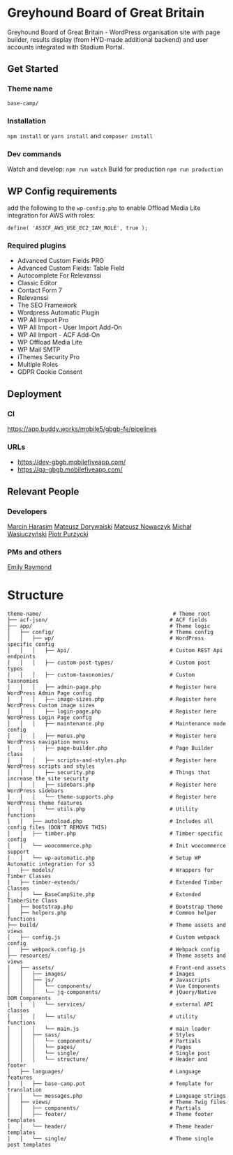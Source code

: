 # Greyhound Board of Great Britain

Greyhound Board of Great Britain - WordPress organisation site with page builder, results display (from HYD-made additional backend) and user accounts integrated with Stadium Portal.

## Get Started

### Theme name

`base-camp/`

### Installation

`npm install` or `yarn install` and `composer install`

### Dev commands

Watch and develop: `npm run watch`
Build for production `npm run production`

## WP Config requirements

add the following to the `wp-config.php` to enable Offload Media Lite integration for AWS with roles:

```
define( 'AS3CF_AWS_USE_EC2_IAM_ROLE', true );
```

### Required plugins

- Advanced Custom Fields PRO
- Advanced Custom Fields: Table Field
- Autocomplete For Relevanssi
- Classic Editor
- Contact Form 7
- Relevanssi
- The SEO Framework
- Wordpress Automatic Plugin
- WP All Import Pro
- WP All Import - User Import Add-On
- WP All Import - ACF Add-On
- WP Offload Media Lite
- WP Mail SMTP
- iThemes Security Pro
- Multiple Roles
- GDPR Cookie Consent

## Deployment

### CI

https://app.buddy.works/mobile5/gbgb-fe/pipelines

### URLs

- https://dev-gbgb.mobilefiveapp.com/
- https://qa-gbgb.mobilefiveapp.com/

## Relevant People

### Developers

[Marcin Harasim](mailto:marcin.harasim@mobile-5.com)
[Mateusz Dorywalski](mailto:mateusz.dorywalski@mobile-5.com)
[Mateusz Nowaczyk](mailto:mateusz.nowaczyk@mobile-5.com)
[Michał Wasiuczyński](mailto:michal.wasiuczynski@mobile-5.com)
[Piotr Purzycki](mailto:piotr.purzycki@mobile-5.com)

### PMs and others

[Emily Raymond](mailto:emily.raymond@mobile-5.com-)

# Structure

```
theme-name/                                          # Theme root
├── acf-json/                                       # ACF fields
├── app/                                            # Theme logic
│   ├── config/                                     # Theme config
│   │   ├── wp/                                     # WordPress specific config
│   │   │   ├── Api/                                # Custom REST Api endpoints
│   │   │   ├── custom-post-types/                  # Custom post types
│   │   │   ├── custom-taxonomies/                  # Custom taxonomies
│   │   │   ├── admin-page.php                      # Register here WordPress Admin Page config
│   │   │   ├── image-sizes.php                     # Register here WordPress Custom image sizes
│   │   │   ├── login-page.php                      # Register here WordPress Login Page config
│   │   │   ├── maintenance.php                     # Maintenance mode config
│   │   │   ├── menus.php                           # Register here WordPress navigation menus
│   │   │   ├── page-builder.php                    # Page Builder class
│   │   │   ├── scripts-and-styles.php              # Register here WordPress scripts and styles
│   │   │   ├── security.php                        # Things that increase the site security
│   │   │   ├── sidebars.php                        # Register here WordPress sidebars
│   │   │   └── theme-supports.php                  # Register here WordPress theme features
│   │   │   └── utils.php                           # Utility functions
│   │   ├── autoload.php                            # Includes all config files (DON'T REMOVE THIS)
│   │   ├── timber.php                              # Timber specific config
│   │   └── woocommerce.php                         # Init woocommerce support
│   │   └── wp-automatic.php                        # Setup WP Automatic integration for s3
│   ├── models/                                     # Wrappers for Timber Classes
│   ├── timber-extends/                             # Extended Timber Classes
│   │   └── BaseCampSite.php                        # Extended TimberSite Class
│   ├── bootstrap.php                               # Bootstrap theme
│   ├── helpers.php                                 # Common helper functions
├── build/                                          # Theme assets and views
│   ├── config.js                                   # Custom webpack config
│   ├── webpack.config.js                           # Webpack config
├── resources/                                      # Theme assets and views
│   ├── assets/                                     # Front-end assets
│   │   ├── images/                                 # Images
│   │   ├── js/                                     # Javascripts
│   │   │   └── components/                         # Vue Components
│   │   │   └── jq-components/                      # jQuery/Native DOM Components
│   │   │   └── services/                           # external API classes
│   │   │   └── utils/                              # utility functions
│   │   │   └── main.js                             # main loader
│   │   ├── sass/                                   # Styles
│   │   │   └── components/                         # Partials
│   │   │   └── pages/                              # Pages
│   │   │   └── single/                             # Single post
│   │   │   └── structure/                          # Header and footer
│   ├── languages/                                  # Language features
│   │   ├── base-camp.pot                           # Template for translation
│   │   └── messages.php                            # Language strings
│   ├── views/                                      # Theme Twig files
│   │   ├── components/                             # Partials
│   │   ├── footer/                                 # Theme footer templates
│   │   └── header/                                 # Theme header templates
│   │   └── single/                                 # Theme single post templates
```
